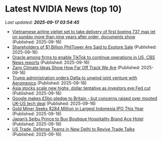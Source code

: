# Latest NVIDIA News (top 10)
_Last updated: **2025-09-17 03:54:45**_

- [Vietnamese airline vietjet set to take delivery of first boeing 737 max jet on sunday more than nine years after order, documents show](https://biztoc.com/x/bc024c7cb69c7b11) (Published: 2025-09-16)
- [Shareholders of $1 Billion PhilTower Are Said to Explore Sale](https://biztoc.com/x/be69b8e1d30d3c25) (Published: 2025-09-16)
- [Oracle among firms to enable TikTok to continue operations in US, CBS News reports](https://biztoc.com/x/90a270022942bf0a) (Published: 2025-09-16)
- [Zany Climate Ideas Show How Far Off Track We Are](https://biztoc.com/x/97e5a976aa21f38d) (Published: 2025-09-16)
- [Trump administration orders Delta to unwind joint venture with Aeromexico](https://biztoc.com/x/7683ea6f3d58c489) (Published: 2025-09-16)
- [Asia stocks scale new highs, dollar tentative as investors eye Fed cut](https://www.channelnewsasia.com/business/asia-stocks-fed-rate-cuts-us-dollar-5351136) (Published: 2025-09-16)
- [Google makes £5bn pledge to Britain - but concerns raised over mooted UK-US tech deal](https://news.sky.com/story/google-makes-5bn-pledge-to-britain-but-concerns-raised-over-mooted-uk-us-tech-deal-13431957) (Published: 2025-09-16)
- [Gold Miner Seeks $284 Million in Largest Indonesia IPO This Year](https://biztoc.com/x/ae8bad7dd05ea04e) (Published: 2025-09-16)
- [Japan’s Seibu Prince to Buy Boutique Hospitality Brand Ace Hotel](https://biztoc.com/x/2ed59c7ee1e4825a) (Published: 2025-09-16)
- [US Trade, Defense Teams in New Delhi to Revive Trade Talks](https://biztoc.com/x/3b554056d4aa57eb) (Published: 2025-09-16)

